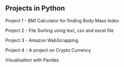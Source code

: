 ## Projects in Python

Project 1 - BMI Calculator for finding Body Mass Index

Project 2 - File Sorting using text, csv and excel file

Project 3 - Amazon WebScrapping

Project 4 - A project on Crypto Currency

Visualisation with Pandas
